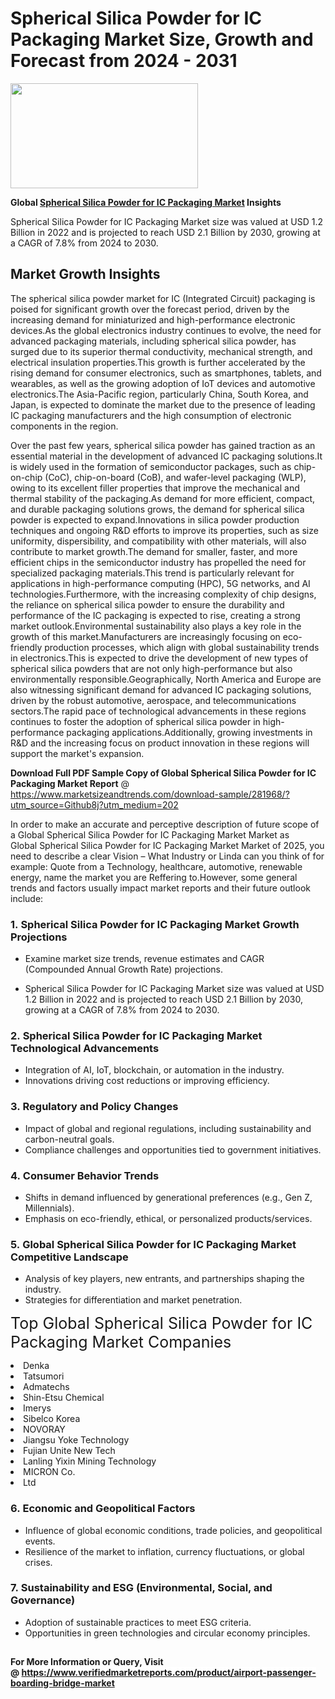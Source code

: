 <H1>Spherical Silica Powder for IC Packaging Market Size, Growth and Forecast from 2024 - 2031</H1><img class="aligncenter size-medium wp-image-584254" src="https://thirdeyenews.in/wp-content/uploads/2024/09/Global-Market-Research-300x168.jpeg" alt="" width="300" height="168" /><p><strong>Global&nbsp;<a href="https://www.marketsizeandtrends.com/download-sample/281968/?utm_source=Github8j?utm_medium=202">Spherical Silica Powder for IC Packaging Market</a> Insights</strong></p><p>Spherical Silica Powder for IC Packaging Market size was valued at USD 1.2 Billion in 2022 and is projected to reach USD 2.1 Billion by 2030, growing at a CAGR of 7.8% from 2024 to 2030.</p><p><h2>Market Growth Insights</h2> <p>The spherical silica powder market for IC (Integrated Circuit) packaging is poised for significant growth over the forecast period, driven by the increasing demand for miniaturized and high-performance electronic devices.As the global electronics industry continues to evolve, the need for advanced packaging materials, including spherical silica powder, has surged due to its superior thermal conductivity, mechanical strength, and electrical insulation properties.This growth is further accelerated by the rising demand for consumer electronics, such as smartphones, tablets, and wearables, as well as the growing adoption of IoT devices and automotive electronics.The Asia-Pacific region, particularly China, South Korea, and Japan, is expected to dominate the market due to the presence of leading IC packaging manufacturers and the high consumption of electronic components in the region.</p> <p>Over the past few years, spherical silica powder has gained traction as an essential material in the development of advanced IC packaging solutions.It is widely used in the formation of semiconductor packages, such as chip-on-chip (CoC), chip-on-board (CoB), and wafer-level packaging (WLP), owing to its excellent filler properties that improve the mechanical and thermal stability of the packaging.As demand for more efficient, compact, and durable packaging solutions grows, the demand for spherical silica powder is expected to expand.Innovations in silica powder production techniques and ongoing R&D efforts to improve its properties, such as size uniformity, dispersibility, and compatibility with other materials, will also contribute to market growth.The demand for smaller, faster, and more efficient chips in the semiconductor industry has propelled the need for specialized packaging materials.This trend is particularly relevant for applications in high-performance computing (HPC), 5G networks, and AI technologies.Furthermore, with the increasing complexity of chip designs, the reliance on spherical silica powder to ensure the durability and performance of the IC packaging is expected to rise, creating a strong market outlook.Environmental sustainability also plays a key role in the growth of this market.Manufacturers are increasingly focusing on eco-friendly production processes, which align with global sustainability trends in electronics.This is expected to drive the development of new types of spherical silica powders that are not only high-performance but also environmentally responsible.Geographically, North America and Europe are also witnessing significant demand for advanced IC packaging solutions, driven by the robust automotive, aerospace, and telecommunications sectors.The rapid pace of technological advancements in these regions continues to foster the adoption of spherical silica powder in high-performance packaging applications.Additionally, growing investments in R&D and the increasing focus on product innovation in these regions will support the market's expansion.<p><span class=""><strong>Download Full PDF Sample Copy of Global Spherical Silica Powder for IC Packaging Market Report</strong> @ <a href="https://www.marketsizeandtrends.com/download-sample/281968/?utm_source=Github8j?utm_medium=202" target="_blank">https://www.marketsizeandtrends.com/download-sample/281968/?utm_source=Github8j?utm_medium=202</a></span></p><p>In order to make an accurate and perceptive description of future scope of a Global&nbsp;Spherical Silica Powder for IC Packaging Market Market as Global&nbsp;Spherical Silica Powder for IC Packaging Market Market of 2025, you need to describe a clear Vision &ndash; What Industry or Linda can you think of for example: Quote from a Technology, healthcare, automotive, renewable energy, name the market you are Reffering to.However, some general trends and factors usually impact market reports and their future outlook include:</p><h3>1.&nbsp;<strong>Spherical Silica Powder for IC Packaging Market Growth Projections</strong></h3><ul><li>Examine market size trends, revenue estimates and CAGR (Compounded Annual Growth Rate) projections.</li><li><p>Spherical Silica Powder for IC Packaging Market size was valued at USD 1.2 Billion in 2022 and is projected to reach USD 2.1 Billion by 2030, growing at a CAGR of 7.8% from 2024 to 2030.</p></li></ul><h3>2.&nbsp;<strong>Spherical Silica Powder for IC Packaging Market Technological Advancements</strong></h3><ul><li>Integration of AI, IoT, blockchain, or automation in the industry.</li><li>Innovations driving cost reductions or improving efficiency.</li></ul><h3>3.&nbsp;<strong>Regulatory and Policy Changes</strong></h3><ul><li>Impact of global and regional regulations, including sustainability and carbon-neutral goals.</li><li>Compliance challenges and opportunities tied to government initiatives.</li></ul><h3>4.&nbsp;<strong>Consumer Behavior Trends</strong></h3><ul><li>Shifts in demand influenced by generational preferences (e.g., Gen Z, Millennials).</li><li>Emphasis on eco-friendly, ethical, or personalized products/services.</li></ul><h3>5.&nbsp;<strong>Global Spherical Silica Powder for IC Packaging Market Competitive Landscape</strong></h3><ul><li>Analysis of key players, new entrants, and partnerships shaping the industry.</li><li>Strategies for differentiation and market penetration.</li></ul><p data-pm-slice="1 1 []"><span style="color: inherit; font-family: inherit; font-size: 25px;">Top Global Spherical Silica Powder for IC Packaging Market Companies</span></p><div class="" data-test-id=""><p><li>Denka</li><li> Tatsumori</li><li> Admatechs</li><li> Shin-Etsu Chemical</li><li> Imerys</li><li> Sibelco Korea</li><li> NOVORAY</li><li> Jiangsu Yoke Technology</li><li> Fujian Unite New Tech</li><li> Lanling Yixin Mining Technology</li><li> MICRON Co.</li><li> Ltd</li></p></div><h3>6.&nbsp;<strong>Economic and Geopolitical Factors</strong></h3><ul><li>Influence of global economic conditions, trade policies, and geopolitical events.</li><li>Resilience of the market to inflation, currency fluctuations, or global crises.</li></ul><h3>7.&nbsp;<strong>Sustainability and ESG (Environmental, Social, and Governance)</strong></h3><ul><li>Adoption of sustainable practices to meet ESG criteria.</li><li>Opportunities in green technologies and circular economy principles.</li></ul><h2><strong style="font-size: 14px;">For More Information or Query, Visit @&nbsp;</strong><a style="background-color: #ffffff; font-size: 14px;" href="https://www.marketsizeandtrends.com/report/spherical-silica-powder-for-ic-packaging-market/" target="_blank">https://www.verifiedmarketreports.com/product/airport-passenger-boarding-bridge-market</a></h2>